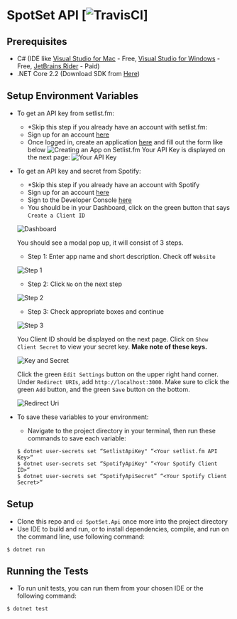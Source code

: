 # SpotSet API [![TravisCI](https://travis-ci.com/hyoyou/spotset_api.svg?branch=master)]

## Prerequisites
* C# (IDE like [Visual Studio for Mac](https://visualstudio.microsoft.com/vs/mac/) - Free, [Visual Studio for Windows](https://visualstudio.microsoft.com/vs/) - Free, [JetBrains Rider](https://www.jetbrains.com/rider/) - Paid)
* .NET Core 2.2 (Download SDK from [Here](https://dotnet.microsoft.com/download))

## Setup Environment Variables

* To get an API key from setlist.fm:
    * *Skip this step if you already have an account with setlist.fm:
    * Sign up for an account [here](https://www.setlist.fm/signup)
    * Once logged in, create an application [here](https://www.setlist.fm/settings/apps) and fill out the form like below
    ![Creating an App on Setlist.fm](https://spotset.s3.amazonaws.com/Screen+Shot+2019-07-16+at+5.27.14+PM.png)
    Your API Key is displayed on the next page:
    ![Your API Key](https://spotset.s3.amazonaws.com/Screen+Shot+2019-07-16+at+5.28.05+PM.png)
    
* To get an API key and secret from Spotify:
    * *Skip this step if you already have an account with Spotify
    * Sign up for an account [here](https://www.spotify.com/us/signup/)
    * Sign to the Developer Console [here](https://developer.spotify.com/dashboard/)
    * You should be in your Dashboard, click on the green button that says `Create a Client ID`
    
    ![Dashboard](https://spotset.s3.amazonaws.com/Screen+Shot+2019-07-16+at+5.32.10+PM.png)
    
    You should see a modal pop up, it will consist of 3 steps.
    * Step 1: Enter app name and short description. Check off `Website`
    
    ![Step 1](https://spotset.s3.amazonaws.com/Screen+Shot+2019-07-16+at+5.33.54+PM.png)
    
    * Step 2: Click `No` on the next step
    
    ![Step 2](https://spotset.s3.amazonaws.com/Screen+Shot+2019-07-16+at+5.34.38+PM.png)
    
    * Step 3: Check appropriate boxes and continue
    
    ![Step 3](https://spotset.s3.amazonaws.com/Screen+Shot+2019-07-16+at+5.34.58+PM.png)
    
    You Client ID should be displayed on the next page. Click on `Show Client Secret` to view your secret key.
    **Make note of these keys.**
    
    ![Key and Secret](https://spotset.s3.amazonaws.com/Screen+Shot+2019-07-16+at+5.35.36+PM.png)
    
    Click the green `Edit Settings` button on the upper right hand corner.
    Under `Redirect URIs`, add `http://localhost:3000`. Make sure to click the green `Add` button, and the green `Save` button on the bottom.
    
    ![Redirect Uri](https://spotset.s3.amazonaws.com/Screen+Shot+2019-07-16+at+5.36.25+PM.png)

* To save these variables to your environment:
    * Navigate to the project directory in your terminal, then run these commands to save each variable:
    
   ```
   $ dotnet user-secrets set “SetlistApiKey" “<Your setlist.fm API Key>“
   $ dotnet user-secrets set “SpotifyApiKey" “<Your Spotify Client ID>“
   $ dotnet user-secrets set “SpotifyApiSecret” “<Your Spotify Client Secret>“
   ```
   

## Setup
* Clone this repo and `cd SpotSet.Api` once more into the project directory
* Use IDE to build and run, or to install dependencies, compile, and run on the command line, use following command:

```
$ dotnet run
```

## Running the Tests
* To run unit tests, you can run them from your chosen IDE or the following command:

```
$ dotnet test
```